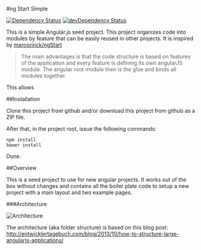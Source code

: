 #ng Start Simple

[![Dependency Status](https://david-dm.org/marcorinck/ngStart.png)](https://david-dm.org/marcorinck/ngStart)
[![devDependency Status](https://david-dm.org/marcorinck/ngStart/dev-status.png)](https://david-dm.org/marcorinck/ngStart#info=devDependencies)



This is a simple Angular.js seed project. This project organizes code into modules by feature that can be easily reused in other projects. It is inspired by <a href="https://github.com/marcorinck/ngStart">marcorinck/ngStart</a>

> The main advantages is that the code structure is based on features of the application and every feature is defining its own angularJS module. The angular root module then is the glue and binds all modules together.

This allows 


##Installation

Clone this project from github and/or download this project from github as a ZIP file.

After that, in the project root, issue the following commands:

```
npm install
bower install
```

Done.

##Overview

This is a seed project to use for new angular projects. It works out of the box without changes and contains
all the boiler plate code to setup a new project with a main layout and two example pages.

###Architecture

![Architecture](http://entwicklertagebuch.com/blog/wp-content/uploads/2013/10/modules-300x225.jpg)

The architecture (aka folder structure)  is based on this blog post: http://entwicklertagebuch.com/blog/2013/10/how-to-structure-large-angularjs-applications/



